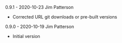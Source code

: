 0.9.1 - 2020-10-23 Jim Patterson
- Corrected URL git downloads or pre-built versions

0.9.0 - 2020-10-19 Jim Patterson
- Initial version
